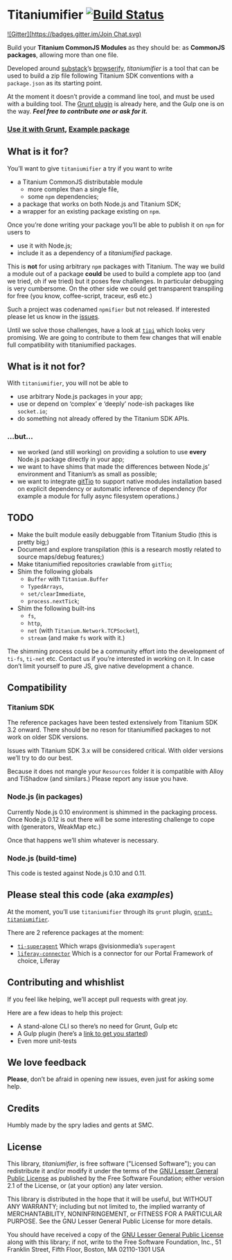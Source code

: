 Titaniumifier [![Build Status](https://travis-ci.org/smclab/titaniumifier.png)](https://travis-ci.org/smclab/titaniumifier)
=============
[![Gitter](https://badges.gitter.im/Join Chat.svg)](https://gitter.im/smclab/titaniumifier?utm_source=badge&utm_medium=badge&utm_campaign=pr-badge&utm_content=badge)

Build your **Titanium CommonJS Modules** as they should be: as **CommonJS packages**, allowing more than one file.

Developed around [substack][ss]’s [browserify][b], *titaniumifier* is a tool that can be used to build a zip file following Titanium SDK conventions with a `package.json` as its starting point.

At the moment it doesn’t provide a command line tool, and must be used with a building tool. The [Grunt plugin][gt] is already here, and the Gulp one is on the way. ***Feel free to contribute one or ask for it.***

### [Use it with Grunt][gt], [Example package][ti-superagent]

[ss]: https://github.com/substack
[b]: https://github.com/substack/node-browserify
[gt]: https://github.com/smclab/grunt-titaniumifier
[ti-superagent]: https://github.com/smclab/ti-superagent


What is it for?
---------------

You’ll want to give `titaniumifier` a try if you want to write

- a Titanium CommonJS distributable module
  - more complex than a single file,
  - some `npm` dependencies;
- a package that works on both Node.js and Titanium SDK;
- a wrapper for an existing package existing on `npm`.

Once you’re done writing your package you’ll be able to publish it on `npm` for users to
- use it with Node.js;
- include it as a dependency of a *titaniumified* package.

This is **not** for using arbitrary `npm` packages with Titanium. The way we build a module out of a package **could** be used to build a complete app too (and we tried, oh if we tried) but it poses few challenges. In particular debugging is very cumbersome. On the other side we could get transparent transpiling for free (you know, coffee-script, traceur, es6 etc.)

Such a project was codenamed `npmifier` but not released. If interested please let us know in the [issues][i].

Until we solve those challenges, have a look at [`tipi`][tp] which looks very promising. We are going to contribute to them few changes that will enable full compatibility with titaniumified packages.

[i]: https://github.com/smclab/titaniumifier/issues?state=open
[tp]: https://github.com/dawicorti/tipi


What is it **not** for?
-----------------------

With `titaniumifier`, you will not be able to

- use arbitrary Node.js packages in your app;
- use or depend on ‘complex’ e ‘deeply’ node-ish packages like `socket.io`;
- do something not already offered by the Titanium SDK APIs.

### …but…

- we worked (and still working) on providing a solution to use **every** Node.js package directly in your app;
- we want to have shims that made the differences between Node.js’ environment and Titanium’s as small as possible;
- we want to integrate [gitTio][gittio] to support native modules installation based on explicit dependency or automatic inference of dependency (for example a module for fully async filesystem operations.)

[gittio]: http://gitt.io/cli


TODO
----

- Make the built module easily debuggable from Titanium Studio (this is pretty big;)
- Document and explore transpilation (this is a research mostly related to source maps/debug features;)
- Make titaniumified repositories crawlable from `gitTio`;
- Shim the following globals
  - `Buffer` with `Titanium.Buffer`
  - `TypedArrays`,
  - `set/clearImmediate`,
  - `process.nextTick`;
- Shim the following built-ins
  - `fs`,
  - `http`,
  - `net` (with `Titanium.Network.TCPSocket`),
  - `stream` (and make `fs` work with it.)

The shimming process could be a community effort into the development of `ti-fs`, `ti-net` etc. Contact us if you’re interested in working on it. In case don’t limit yourself to pure JS, give native development a chance.


Compatibility
-------------

### Titanium SDK

The reference packages have been tested extensively from Titanium SDK 3.2 onward. There should be no reson for titaniumified packages to not work on older SDK versions.

Issues with Titanium SDK 3.x will be considered critical. With older versions we’ll try to do our best.

Because it does not mangle your `Resources` folder it is compatible with Alloy and TiShadow (and similars.) Please report any issue you have.

### Node.js (in packages)

Currently Node.js 0.10 environment is shimmed in the packaging process. Once Node.js 0.12 is out there will be some interesting challenge to cope with (generators, WeakMap etc.)

Once that happens we’ll shim whatever is necessary.

### Node.js (build-time)

This code is tested against Node.js 0.10 and 0.11.


Please steal this code (aka *examples*)
---------------------------------------

At the moment, you’ll use `titaniumifier` through its `grunt` plugin, [`grunt-titaniumifier`][grtt].

There are 2 reference packages at the moment:

- [`ti-superagent`][tisa] Which wraps @visionmedia’s `superagent`
- [`liferay-connector`][lc] Which is a connector for our Portal Framework of choice, Liferay

[grtt]: https://github.com/smclab/grunt-titaniumifier
[tisa]: https://github.com/smclab/ti-superagent
[lc]: https://github.com/smclab/liferay-connector


Contributing and whishlist
--------------------------

If you feel like helping, we’ll accept pull requests with great joy.

Here are a few ideas to help this project:

- A stand-alone CLI so there’s no need for Grunt, Gulp etc
- A Gulp plugin (here’s a [link to get you started][gp])
- Even more unit-tests

[gp]: https://github.com/gulpjs/gulp/blob/master/docs/writing-a-plugin/README.md


We love feedback
----------------

**Please**, don’t be afraid in opening new issues, even just for asking some help.


Credits
-------

Humbly made by the spry ladies and gents at SMC.


License
-------

This library, *titaniumifier*, is free software ("Licensed Software"); you can
redistribute it and/or modify it under the terms of the [GNU Lesser General
Public License](http://www.gnu.org/licenses/lgpl-2.1.html) as published by the
Free Software Foundation; either version 2.1 of the License, or (at your
option) any later version.

This library is distributed in the hope that it will be useful, but WITHOUT ANY
WARRANTY; including but not limited to, the implied warranty of MERCHANTABILITY,
NONINFRINGEMENT, or FITNESS FOR A PARTICULAR PURPOSE. See the GNU Lesser General
Public License for more details.

You should have received a copy of the [GNU Lesser General Public
License](http://www.gnu.org/licenses/lgpl-2.1.html) along with this library; if
not, write to the Free Software Foundation, Inc., 51 Franklin Street, Fifth
Floor, Boston, MA 02110-1301 USA
